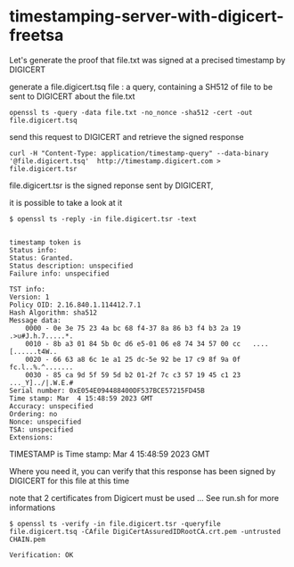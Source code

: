# timestamping-server-with-digicert-freetsa



Let's generate the proof that file.txt was signed at a precised timestamp by DIGICERT

generate a file.digicert.tsq file : a query, containing a SH512 of file to be sent to DIGICERT about the file.txt

```
openssl ts -query -data file.txt -no_nonce -sha512 -cert -out file.digicert.tsq

```

send this request to DIGICERT and retrieve the signed response
```
curl -H "Content-Type: application/timestamp-query" --data-binary '@file.digicert.tsq'  http://timestamp.digicert.com > file.digicert.tsr
```

file.digicert.tsr is the signed reponse sent by DIGICERT, 

it is possible to take a look at it

```
$ openssl ts -reply -in file.digicert.tsr -text


timestamp token is
Status info:
Status: Granted.
Status description: unspecified
Failure info: unspecified

TST info:
Version: 1
Policy OID: 2.16.840.1.114412.7.1
Hash Algorithm: sha512
Message data:
    0000 - 0e 3e 75 23 4a bc 68 f4-37 8a 86 b3 f4 b3 2a 19   .>u#J.h.7.....*.
    0010 - 8b a3 01 84 5b 0c d6 e5-01 06 e8 74 34 57 00 cc   ....[......t4W..
    0020 - 66 63 a8 6c 1e a1 25 dc-5e 92 be 17 c9 8f 9a 0f   fc.l..%.^.......
    0030 - 85 ca 9d 5f 59 5d b2 01-2f 7c c3 57 19 45 c1 23   ..._Y]../|.W.E.#
Serial number: 0xE054E094488400DF537BCE57215FD45B
Time stamp: Mar  4 15:48:59 2023 GMT
Accuracy: unspecified
Ordering: no
Nonce: unspecified
TSA: unspecified
Extensions:
```

TIMESTAMP is  Time stamp: Mar  4 15:48:59 2023 GMT



Where you need it, you can verify that this response has been signed by DIGICERT for this file at this time

note that 2 certificates from Digicert must be used ... See run.sh for more informations

```
$ openssl ts -verify -in file.digicert.tsr -queryfile file.digicert.tsq -CAfile DigiCertAssuredIDRootCA.crt.pem -untrusted CHAIN.pem

Verification: OK
```

